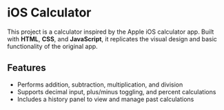 # iOS Calculator

This project is a calculator inspired by the Apple iOS calculator app. Built with **HTML**, **CSS**, and **JavaScript**, it replicates the visual design and basic functionality of the original app.

## Features

-   Performs addition, subtraction, multiplication, and division
-   Supports decimal input, plus/minus toggling, and percent calculations
-   Includes a history panel to view and manage past calculations
